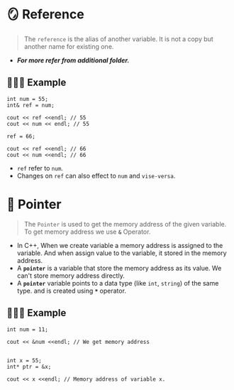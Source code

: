 # 🪞 Reference
> The `reference` is the alias of another variable. It is not a copy but another name for existing one.
* ***For more refer from additional folder.***

## 🧑🏻‍💻 Example
```
int num = 55;
int& ref = num;

cout << ref <<endl; // 55
cout << num << endl; // 55

ref = 66;

cout << ref <<endl; // 66
cout << num <<endl; // 66
```
* `ref` refer to `num`.
* Changes on `ref` can also effect to `num` and `vise-versa`.



# 💽 Pointer
> The `Pointer` is used to get the memory address of the given variable. To get memory address we use **`&`** Operator.

* In C++, When we create variable a memory address is assigned to the variable. And when assign value to the variable, it stored in the memory address.
* A **`pointer`** is a variable that store the memory address as its value. We can't store memory address directly.
* A **`pointer`** variable points to a data type (like `int`, `string`) of the same type. and is created using **`*`** operator.
## 🧑🏻‍💻 Example
```
int num = 11;

cout << &num <<endl; // We get memory address


int x = 55;
int* ptr = &x;

cout << x <<endl; // Memory address of variable x.
```